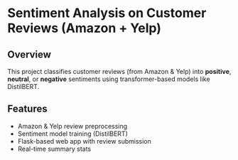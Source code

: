 # Sentiment Analysis on Customer Reviews (Amazon + Yelp)

## Overview
This project classifies customer reviews (from Amazon & Yelp) into **positive**, **neutral**, or **negative** sentiments using transformer-based models like DistilBERT.

## Features
- Amazon & Yelp review preprocessing
- Sentiment model training (DistilBERT)
- Flask-based web app with review submission
- Real-time summary stats